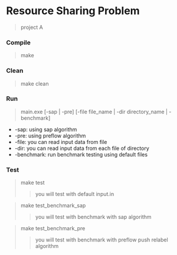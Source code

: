 # Resource Sharing Problem
> project A

### Compile
> make

### Clean
> make clean

### Run
> main.exe [-sap | -pre] [-file  file_name | -dir directory_name | -benchmark]

* -sap: using sap algorithm
* -pre: using preflow algorithm
* -file: you can read input data from file
* -dir:  you can read input data from each file of directory
* -benchmark: run benchmark testing using default files

### Test
> make test
>> you will test with default input.in

> make test_benchmark_sap
>> you will test with benchmark with sap algorithm

> make test_benchmark_pre
>> you will test with benchmark with preflow push relabel algorithm